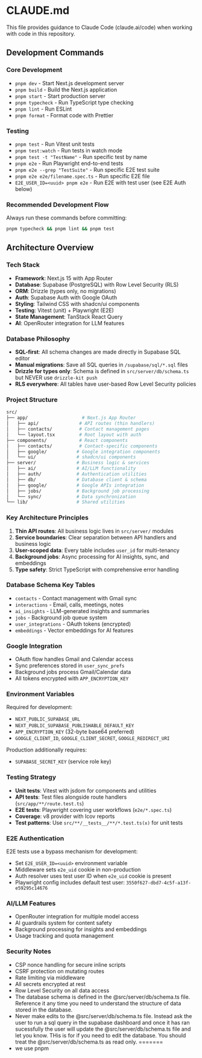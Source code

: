 # CLAUDE.md

This file provides guidance to Claude Code (claude.ai/code) when working with code in this repository.

## Development Commands

### Core Development

- `pnpm dev` - Start Next.js development server
- `pnpm build` - Build the Next.js application
- `pnpm start` - Start production server
- `pnpm typecheck` - Run TypeScript type checking
- `pnpm lint` - Run ESLint
- `pnpm format` - Format code with Prettier

### Testing

- `pnpm test` - Run Vitest unit tests
- `pnpm test:watch` - Run tests in watch mode
- `pnpm test -t "TestName"` - Run specific test by name
- `pnpm e2e` - Run Playwright end-to-end tests
- `pnpm e2e --grep "TestSuite"` - Run specific E2E test suite
- `pnpm e2e e2e/filename.spec.ts` - Run specific E2E file
- `E2E_USER_ID=<uuid> pnpm e2e` - Run E2E with test user (see E2E Auth below)

### Recommended Development Flow

Always run these commands before committing:

```bash
pnpm typecheck && pnpm lint && pnpm test
```

## Architecture Overview

### Tech Stack

- **Framework**: Next.js 15 with App Router
- **Database**: Supabase (PostgreSQL) with Row Level Security (RLS)
- **ORM**: Drizzle (types only, no migrations)
- **Auth**: Supabase Auth with Google OAuth
- **Styling**: Tailwind CSS with shadcn/ui components
- **Testing**: Vitest (unit) + Playwright (E2E)
- **State Management**: TanStack React Query
- **AI**: OpenRouter integration for LLM features

### Database Philosophy

- **SQL-first**: All schema changes are made directly in Supabase SQL editor
- **Manual migrations**: Save all SQL queries in `/supabase/sql/*.sql` files
- **Drizzle for types only**: Schema is defined in `src/server/db/schema.ts` but NEVER use `drizzle-kit push`
- **RLS everywhere**: All tables have user-based Row Level Security policies

### Project Structure

```bash
src/
├── app/                    # Next.js App Router
│   ├── api/               # API routes (thin handlers)
│   ├── contacts/          # Contact management pages
│   └── layout.tsx         # Root layout with auth
├── components/            # React components
│   ├── contacts/          # Contact-specific components
│   ├── google/           # Google integration components
│   └── ui/               # shadcn/ui components
├── server/               # Business logic & services
│   ├── ai/               # AI/LLM functionality
│   ├── auth/             # Authentication utilities
│   ├── db/               # Database client & schema
│   ├── google/           # Google APIs integration
│   ├── jobs/             # Background job processing
│   └── sync/             # Data synchronization
└── lib/                  # Shared utilities
```

### Key Architecture Principles

1. **Thin API routes**: All business logic lives in `src/server/` modules
2. **Service boundaries**: Clear separation between API handlers and business logic
3. **User-scoped data**: Every table includes `user_id` for multi-tenancy
4. **Background jobs**: Async processing for AI insights, sync, and embeddings
5. **Type safety**: Strict TypeScript with comprehensive error handling

### Database Schema Key Tables

- `contacts` - Contact management with Gmail sync
- `interactions` - Email, calls, meetings, notes
- `ai_insights` - LLM-generated insights and summaries
- `jobs` - Background job queue system
- `user_integrations` - OAuth tokens (encrypted)
- `embeddings` - Vector embeddings for AI features

### Google Integration

- OAuth flow handles Gmail and Calendar access
- Sync preferences stored in `user_sync_prefs`
- Background jobs process Gmail/Calendar data
- All tokens encrypted with `APP_ENCRYPTION_KEY`

### Environment Variables

Required for development:

- `NEXT_PUBLIC_SUPABASE_URL`
- `NEXT_PUBLIC_SUPABASE_PUBLISHABLE_DEFAULT_KEY`
- `APP_ENCRYPTION_KEY` (32-byte base64 preferred)
- `GOOGLE_CLIENT_ID`, `GOOGLE_CLIENT_SECRET`, `GOOGLE_REDIRECT_URI`

Production additionally requires:

- `SUPABASE_SECRET_KEY` (service role key)

### Testing Strategy

- **Unit tests**: Vitest with jsdom for components and utilities
- **API tests**: Test files alongside route handlers (`src/app/**/route.test.ts`)
- **E2E tests**: Playwright covering user workflows (`e2e/*.spec.ts`)
- **Coverage**: v8 provider with lcov reports
- **Test patterns**: Use `src/**/__tests__/**/*.test.ts(x)` for unit tests

### E2E Authentication

E2E tests use a bypass mechanism for development:

- Set `E2E_USER_ID=<uuid>` environment variable
- Middleware sets `e2e_uid` cookie in non-production
- Auth resolver uses test user ID when `e2e_uid` cookie is present
- Playwright config includes default test user: `3550f627-dbd7-4c5f-a13f-e59295c14676`

### AI/LLM Features

- OpenRouter integration for multiple model access
- AI guardrails system for content safety
- Background processing for insights and embeddings
- Usage tracking and quota management

### Security Notes

- CSP nonce handling for secure inline scripts
- CSRF protection on mutating routes
- Rate limiting via middleware
- All secrets encrypted at rest
- Row Level Security on all data access
- The database schema is defined in the @src/server/db/schema.ts file. Reference it any time you need to understand the structure of data stored in the database.
- Never make edits to the @src/server/db/schema.ts file. Instead ask the user to run a sql query in the supabase dashboard and once it has ran sucessfully the user will update the @src/server/db/schema.ts file and let you know. THis is for if you need to edit the database. You should treat the @src/server/db/schema.ts as read only.
=======
- we use pnpm